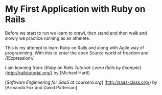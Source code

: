 # My First Application with Ruby on Rails 

Before we start to run we learn to crawl, then stand and then walk and slowly we practice running as an athelete.

This is my attempt to learn Ruby on Rails and along with Agile way of programming. With this to enter the open Source world of freedom and /\(Expression)/ 

I am learning from: 
[*Ruby on Rails Tutorial: Learn Rails by Example*] (http://railstutorial.org/)
by [Michael Hartl]

[*Software Engineering for SaaS at coursera.org*] (http://saas-class.org/)
by [Armando Fox and David Patterson]
